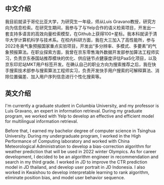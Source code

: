 ## 中文介绍

我目前就读于哥伦比亚大学，为研究生一年级，师从Luis Gravano教授，研究方向为信息检索。在研究生期间，我参与了与Yelp合作的语义检索项目，开发出一套支持多语言的高效向量检索模型，在Github上获得100+星标。我本科就读于清华大学计算机科学与技术系。在校内科研方面，我在大三加入了高性能所，参与2022冬奥气象预报国家重点实验项目，开发出“多分辨率、多模式、多要素”的气象预报算法。在职业探索方面，我曾在京东零售海外数据开发部参加算法工程师实习，负责京东泰国站推荐模块的优化、供应链节点健康度评估PaaS化项目，以及京东印尼站MKT用户标签开发。在确认自己的职业方向为搜索推荐之后，我在快手搜索技术部参与搜索算法工程师实习，负责开发快手用户搜索的可解释算法、消除位置偏差、加入用户序列信息进行个性化搜索等。





## 英文介绍

I'm currently a graduate student in Columbia University, and my professor is Luis Gravano, an expert in information retrieval. During my graduate program, we worked with Yelp to develop an effective and efficient  model for multilingual information retrieval. 

Before that, I earned my bachelor degree of computer science in Tsinghua University. During my undergraduate program, I worked in the High Performance of Computing laboratory and worked with China Meteorological Administration to develop a bias-correction algorithm for weather prediction that will be used in 2022 winter Olympics. As for career development, I decided to be an algorithm engineer in recommendation and search in my third grade. I worked in JD to improve the CTR prediction model in JD thailand, and develop user portrait in JD Indonesia. I also worked in Kwaishou to develop interpretable learning to rank algorithm, eliminate position bias, and model user behavior sequence. 